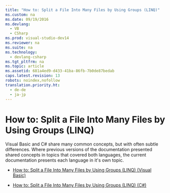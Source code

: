 ```yaml
---
title: "How to: Split a File Into Many Files by Using Groups (LINQ)"
ms.custom: na
ms.date: 09/19/2016
ms.devlang: 
  - VB
  - CSharp
ms.prod: visual-studio-dev14
ms.reviewer: na
ms.suite: na
ms.technology: 
  - devlang-csharp
ms.tgt_pltfrm: na
ms.topic: article
ms.assetid: 681a4ed9-d433-41ba-86fb-7b0de87bedab
caps.latest.revision: 13
robots: noindex,nofollow
translation.priority.ht: 
  - de-de
  - ja-jp
---
```

# How to: Split a File Into Many Files by Using Groups (LINQ)
Visual Basic and C# share many common concepts, but with often subtle differences. Where previous versions of the documentation presented shared concepts in topics that covered both languages, the current documentation presents each language in it's own topic.  
  
-   [How to: Split a File Into Many Files by Using Groups (LINQ) (Visual Basic)](../vs140/How-to--Split-a-File-Into-Many-Files-by-Using-Groups--LINQ---Visual-Basic-.md)  
  
-   [How to: Split a File Into Many Files by Using Groups (LINQ) (C#)](../vs140/How-to--Split-a-File-Into-Many-Files-by-Using-Groups--LINQ---C#-.md)